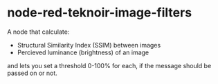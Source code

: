 # node-red-teknoir-image-filters
A node that calculate:

 * Structural Similarity Index (SSIM) between images
 * Percieved luminance (brightness) of an image

and lets you set a threshold 0-100% for each, if the message should be passed on or not. 
